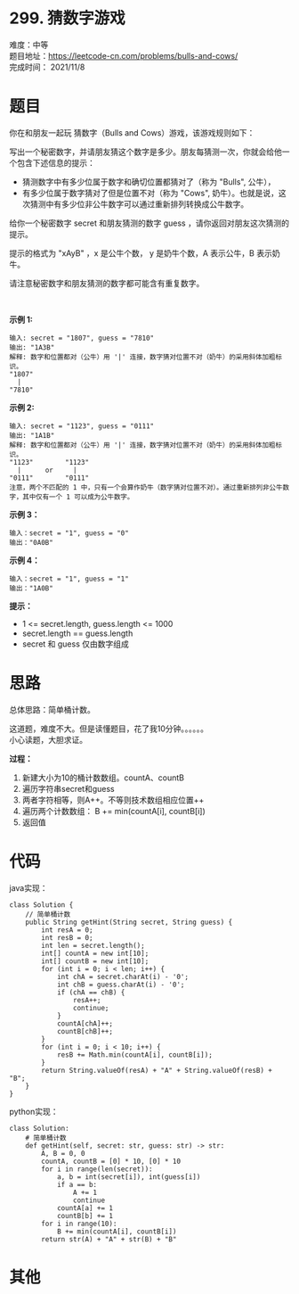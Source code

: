 # 299. 猜数字游戏
难度：中等   
题目地址：https://leetcode-cn.com/problems/bulls-and-cows/   
完成时间：  2021/11/8   
# 题目
你在和朋友一起玩 猜数字（Bulls and Cows）游戏，该游戏规则如下：

写出一个秘密数字，并请朋友猜这个数字是多少。朋友每猜测一次，你就会给他一个包含下述信息的提示：

+ 猜测数字中有多少位属于数字和确切位置都猜对了（称为 "Bulls", 公牛），
+ 有多少位属于数字猜对了但是位置不对（称为 "Cows", 奶牛）。也就是说，这次猜测中有多少位非公牛数字可以通过重新排列转换成公牛数字。

给你一个秘密数字 secret 和朋友猜测的数字 guess ，请你返回对朋友这次猜测的提示。

提示的格式为 "xAyB" ，x 是公牛个数， y 是奶牛个数，A 表示公牛，B 表示奶牛。

请注意秘密数字和朋友猜测的数字都可能含有重复数字。

 

**示例 1:**
```
输入: secret = "1807", guess = "7810"
输出: "1A3B"
解释: 数字和位置都对（公牛）用 '|' 连接，数字猜对位置不对（奶牛）的采用斜体加粗标识。
"1807"
  |
"7810"
```
**示例 2:**
```
输入: secret = "1123", guess = "0111"
输出: "1A1B"
解释: 数字和位置都对（公牛）用 '|' 连接，数字猜对位置不对（奶牛）的采用斜体加粗标识。
"1123"        "1123"
  |      or     |
"0111"        "0111"
注意，两个不匹配的 1 中，只有一个会算作奶牛（数字猜对位置不对）。通过重新排列非公牛数字，其中仅有一个 1 可以成为公牛数字。
```
**示例 3：**
```
输入：secret = "1", guess = "0"
输出："0A0B"
```
**示例 4：**
```
输入：secret = "1", guess = "1"
输出："1A0B"
```

**提示：**

+ 1 <= secret.length, guess.length <= 1000
+ secret.length == guess.length
+ secret 和 guess 仅由数字组成


# 思路

总体思路：简单桶计数。

这道题，难度不大。但是读懂题目，花了我10分钟。。。。。。  
小心读题，大胆求证。

**过程：**    
1. 新建大小为10的桶计数数组。countA、countB
2. 遍历字符串secret和guess
3. 两者字符相等，则A++。不等则技术数组相应位置++
4. 遍历两个计数数组： B += min(countA[i], countB[i])
5. 返回值


# 代码
java实现：   
```
class Solution {
    // 简单桶计数
    public String getHint(String secret, String guess) {
        int resA = 0;
        int resB = 0;
        int len = secret.length();
        int[] countA = new int[10];
        int[] countB = new int[10]; 
        for (int i = 0; i < len; i++) {
            int chA = secret.charAt(i) - '0';
            int chB = guess.charAt(i) - '0';
            if (chA == chB) {
                resA++;
                continue;
            }
            countA[chA]++;
            countB[chB]++;
        }
        for (int i = 0; i < 10; i++) {
            resB += Math.min(countA[i], countB[i]);
        }
        return String.valueOf(resA) + "A" + String.valueOf(resB) + "B";
    }
}
```
python实现：   
```
class Solution:
    # 简单桶计数
    def getHint(self, secret: str, guess: str) -> str:
        A, B = 0, 0
        countA, countB = [0] * 10, [0] * 10
        for i in range(len(secret)):
            a, b = int(secret[i]), int(guess[i])
            if a == b:
                A += 1
                continue
            countA[a] += 1
            countB[b] += 1
        for i in range(10):
            B += min(countA[i], countB[i])
        return str(A) + "A" + str(B) + "B"
```
# 其他



